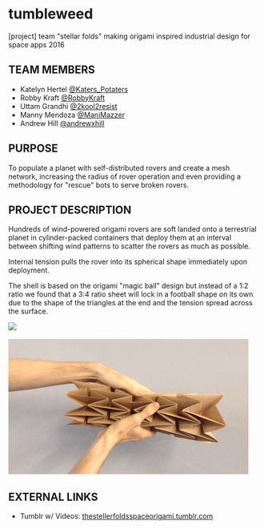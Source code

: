 # tumbleweed
[project] team "stellar folds" making origami inspired industrial design for space apps 2016

## TEAM MEMBERS

* Katelyn Hertel [@Katers_Potaters](https://twitter.com/Katers_Potaters)
* Robby Kraft [@RobbyKraft](https://twitter.com/RobbyKraft)
* Uttam Grandhi [@2kool2resist](https://twitter.com/2kool2resist)
* Manny Mendoza [@ManiMazzer](https://twitter.com/ManiMazzer)
* Andrew Hill [@andrewxhill](https://twitter.com/andrewxhill)

## PURPOSE 

To populate a planet with self-distributed rovers and create a mesh network, increasing the radius of rover operation and even providing a methodology for "rescue" bots to serve broken rovers.

## PROJECT DESCRIPTION

Hundreds of wind-powered origami rovers are soft landed onto a terrestrial planet in cylinder-packed containers that deploy them at an interval between shifting wind patterns to scatter the rovers as much as possible.

Internal tension pulls the rover into its spherical shape immediately upon deployment.

The shell is based on the origami "magic ball" design but instead of a 1:2 ratio we found that a 3:4 ratio sheet will lock in a football shape on its own due to the shape of the triangles at the end and the tension spread across the surface.

![](https://cdn.rawgit.com/sciencehackdayny/tumbleweed/master/magic-ball-crease-pattern.svg)


![](https://raw.githubusercontent.com/sciencehackdayny/tumbleweed/master/expand-lock.gif)


## EXTERNAL LINKS

* Tumblr w/ Videos: [thestellerfoldsspaceorigami.tumblr.com](http://thestellerfoldsspaceorigami.tumblr.com/)
